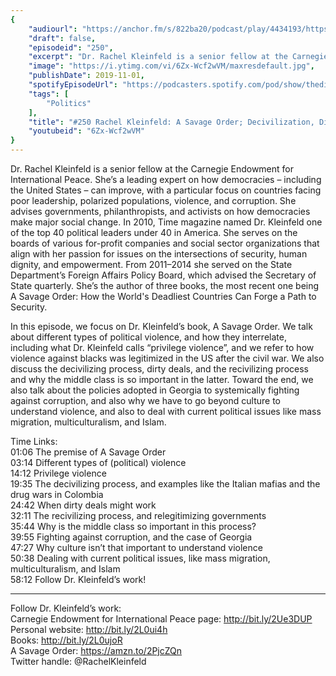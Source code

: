 ```yaml
---
{
	"audiourl": "https://anchor.fm/s/822ba20/podcast/play/4434193/https%3A%2F%2Fd3ctxlq1ktw2nl.cloudfront.net%2Fproduction%2F2019-7-30%2F22137870-44100-2-763f00b9515c1.m4a",
	"draft": false,
	"episodeid": "250",
	"excerpt": "Dr. Rachel Kleinfeld is a senior fellow at the Carnegie Endowment for International Peace. She’s a leading expert on how democracies – including the United States – can improve, with a particular focus on countries facing poor leadership, polarized populations, violence, and corruption. She advises governments, philanthropists, and activists on how democracies make major social change. In 2010, Time magazine named Dr. Kleinfeld one of the top 40 political leaders under 40 in America. She serves on the boards of various for-profit companies and social sector organizations that align with her passion for issues on the intersections of security, human dignity, and empowerment. From 2011–2014 she served on the State Department’s Foreign Affairs Policy Board, which advised the Secretary of State quarterly. She’s the author of three books, the most recent one being A Savage Order: How the World's Deadliest Countries Can Forge a Path to Security.",
	"image": "https://i.ytimg.com/vi/6Zx-Wcf2wVM/maxresdefault.jpg",
	"publishDate": 2019-11-01,
	"spotifyEpisodeUrl": "https://podcasters.spotify.com/pod/show/thedissenter/episodes/250-Rachel-Kleinfeld-A-Savage-Order-Decivilization--Dirty-Deals--And-Recivilization-e55qqh",
	"tags": [
		"Politics"
	],
	"title": "#250 Rachel Kleinfeld: A Savage Order; Decivilization, Dirty Deals, And Recivilization",
	"youtubeid": "6Zx-Wcf2wVM"
}
---
```

Dr. Rachel Kleinfeld is a senior fellow at the Carnegie Endowment for International Peace. She’s a leading expert on how democracies – including the United States – can improve, with a particular focus on countries facing poor leadership, polarized populations, violence, and corruption. She advises governments, philanthropists, and activists on how democracies make major social change. In 2010, Time magazine named Dr. Kleinfeld one of the top 40 political leaders under 40 in America. She serves on the boards of various for-profit companies and social sector organizations that align with her passion for issues on the intersections of security, human dignity, and empowerment. From 2011–2014 she served on the State Department’s Foreign Affairs Policy Board, which advised the Secretary of State quarterly. She’s the author of three books, the most recent one being A Savage Order: How the World's Deadliest Countries Can Forge a Path to Security.

In this episode, we focus on Dr. Kleinfeld’s book, A Savage Order. We talk about different types of political violence, and how they interrelate, including what Dr. Kleinfeld calls “privilege violence”, and we refer to how violence against blacks was legitimized in the US after the civil war. We also discuss the decivilizing process, dirty deals, and the recivilizing process and why the middle class is so important in the latter. Toward the end, we also talk about the policies adopted in Georgia to systemically fighting against corruption, and also why we have to go beyond culture to understand violence, and also to deal with current political issues like mass migration, multiculturalism, and Islam.

Time Links:  
<time>01:06</time> The premise of A Savage Order  
<time>03:14</time> Different types of (political) violence  
<time>14:12</time> Privilege violence  
<time>19:35</time> The decivilizing process, and examples like the Italian mafias and the drug wars in Colombia  
<time>24:42</time> When dirty deals might work  
<time>32:11</time> The recivilizing process, and relegitimizing governments  
<time>35:44</time> Why is the middle class so important in this process?  
<time>39:55</time> Fighting against corruption, and the case of Georgia   
<time>47:27</time> Why culture isn’t that important to understand violence  
<time>50:38</time> Dealing with current political issues, like mass migration, multiculturalism, and Islam  
<time>58:12</time> Follow Dr. Kleinfeld’s work!

---

Follow Dr. Kleinfeld’s work:  
Carnegie Endowment for International Peace page: http://bit.ly/2Ue3DUP  
Personal website: http://bit.ly/2L0ui4h  
Books: http://bit.ly/2L0ujoR  
A Savage Order: https://amzn.to/2PjcZQn  
Twitter handle: @RachelKleinfeld
